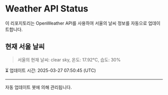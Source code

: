 
# Weather API Status

이 리포지토리는 OpenWeather API를 사용하여 서울의 날씨 정보를 자동으로 업데이트합니다.

## 현재 서울 날씨
> 서울의 현재 날씨: clear sky, 온도: 17.92°C, 습도: 30%

⏳ 업데이트 시간: 2025-03-27 07:50:45 (UTC)

---
자동 업데이트 봇에 의해 관리됩니다.
